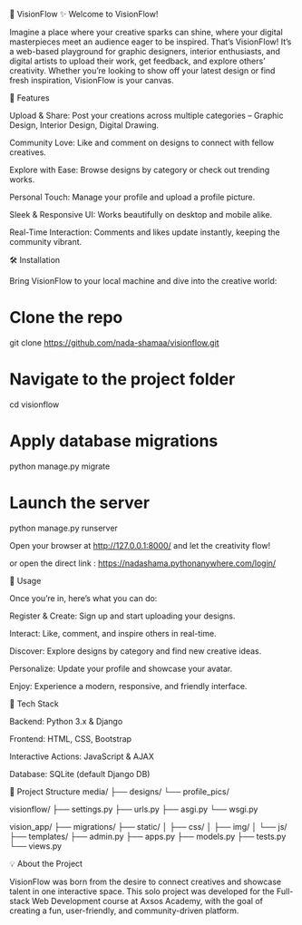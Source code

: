 🎨 VisionFlow
✨ Welcome to VisionFlow!

Imagine a place where your creative sparks can shine, where your digital masterpieces meet an audience eager to be inspired. That’s VisionFlow! It’s a web-based playground for graphic designers, interior enthusiasts, and digital artists to upload their work, get feedback, and explore others’ creativity. Whether you’re looking to show off your latest design or find fresh inspiration, VisionFlow is your canvas.

🚀 Features

Upload & Share: Post your creations across multiple categories – Graphic Design, Interior Design, Digital Drawing.

Community Love: Like and comment on designs to connect with fellow creatives.

Explore with Ease: Browse designs by category or check out trending works.

Personal Touch: Manage your profile and upload a profile picture.

Sleek & Responsive UI: Works beautifully on desktop and mobile alike.

Real-Time Interaction: Comments and likes update instantly, keeping the community vibrant.

🛠️ Installation

Bring VisionFlow to your local machine and dive into the creative world:

# Clone the repo
git clone https://github.com/nada-shamaa/visionflow.git

# Navigate to the project folder
cd visionflow

# Apply database migrations
python manage.py migrate

# Launch the server
python manage.py runserver


Open your browser at http://127.0.0.1:8000/
 and let the creativity flow!

or open the direct link : https://nadashama.pythonanywhere.com/login/

🎨 Usage

Once you’re in, here’s what you can do:

Register & Create: Sign up and start uploading your designs.

Interact: Like, comment, and inspire others in real-time.

Discover: Explore designs by category and find new creative ideas.

Personalize: Update your profile and showcase your avatar.

Enjoy: Experience a modern, responsive, and friendly interface.

🧰 Tech Stack

Backend: Python 3.x & Django

Frontend: HTML, CSS, Bootstrap

Interactive Actions: JavaScript & AJAX

Database: SQLite (default Django DB)

📂 Project Structure
media/
├── designs/
└── profile_pics/

visionflow/
├── settings.py
├── urls.py
├── asgi.py
└── wsgi.py

vision_app/
├── migrations/
├── static/
│   ├── css/
│   ├── img/
│   └── js/
├── templates/
├── admin.py
├── apps.py
├── models.py
├── tests.py
└── views.py

💡 About the Project

VisionFlow was born from the desire to connect creatives and showcase talent in one interactive space. This solo project was developed for the Full-stack Web Development course at Axsos Academy, with the goal of creating a fun, user-friendly, and community-driven platform.
